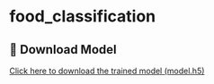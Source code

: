 # food_classification
## 🔗 Download Model

[Click here to download the trained model (model.h5)](https://drive.google.com/file/d/1PTjDecuyVAyWDDTayn1jCu3DVGjqqubT/view?usp=sharing)

